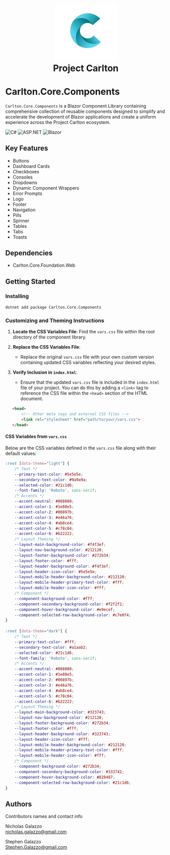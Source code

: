 ﻿<h1 align="center">
   <img src="wwwroot/images/CarltonLogo.png" alt="Image Alt Text" width="200" />
</br>
    Project Carlton
</br>



# Carlton.Core.Components 

`Carlton.Core.Components` is a Blazor Component Library containing comprehensive collection of reusable components designed to simplify and accelerate the development of Blazor applications and create a uniform experience across the Project Carlton ecosystem.

![C#](https://img.shields.io/badge/language-C%23-blue)
![ASP.NET](https://img.shields.io/badge/ASP.NET-blue)
![Blazor](https://img.shields.io/badge/Blazor-blue)

## Key Features

* Buttons
* Dashboard Cards
* Checkboxes  
* Consoles
* Dropdowns
* Dynamic Component Wrappers
* Error Prompts
* Logo
* Footer
* Navigation
* Pills
* Spinner
* Tables
* Tabs
* Toasts

## Dependencies

* Carlton.Core.Foundation.Web

## Getting Started

### Installing

```bash
dotnet add package Carlton.Core.Components
```

### Customizing and Theming Instructions

1. **Locate the CSS Variables File**: Find the `vars.css` file within the root directory of the component library.

2. **Replace the CSS Variables File**:
   - Replace the original `vars.css` file with your own custom version containing updated CSS variables reflecting your desired styles.

2. **Verify Inclusion in `index.html`**:
   - Ensure that the updated `vars.css` file is included in the `index.html` file of your project. You can do this by adding a `<link>` tag to reference the CSS file within the `<head>` section of the HTML document.

```html
   <head>
       <!-- Other meta tags and external CSS files -->
       <link rel="stylesheet" href="path/to/your/vars.css">
   </head>
   ```

#### CSS Variables from `vars.css`

Below are the CSS variables defined in the `vars.css` file along with their default values:

```css
:root [data-theme="light"] {
	/* Text */
	--primary-text-color: #5e5e5e;
	--secondary-text-color: #9a9a9a;
	--selected-color: #21c1d6;
	--font-family: 'Roboto', sans-serif;
	/* Accents */
	--accent-neutral: #808080;
	--accent-color-1: #1e88e5;
	--accent-color-2: #00897b;
	--accent-color-3: #e46a76;
	--accent-color-4: #ab8ce4;
	--accent-color-5: #c78c04;
	--accent-color-6: #b22222;
	/* Layout Theming */
	--layout-main-background-color: #f4f3ef;
	--layout-nav-background-color: #212120;
	--layout-footer-background-color: #272b34;
	--layout-footer-color: #fff;
	--layout-header-background-color: #f4f3ef;
	--layout-header-icon-color: #5e5e5e;
	--layout-mobile-header-background-color: #212120;
	--layout-mobile-header-primary-text-color: #fff;
	--layout-mobile-header-icon-color: #fff;
	/* Component */
	--component-background-color: #fff;
	--component-secondary-background-color: #f2f2f2;
	--component-hover-background-color: #e9ecef;
	--component-selected-row-background-color: #c7e0f4;
}

:root [data-theme="dark"] {
	/* Text */
	--primary-text-color: #fff;
	--secondary-text-color: #a1aab2;
	--selected-color: #21c1d6;
	--font-family: 'Roboto', sans-serif;
	/* Accents */
	--accent-neutral: #808080;
	--accent-color-1: #1e88e5;
	--accent-color-2: #00897b;
	--accent-color-3: #e46a76;
	--accent-color-4: #ab8ce4;
	--accent-color-5: #c78c04;
	--accent-color-6: #b22222;
	/* Layout Theming */
	--layout-main-background-color: #323743;
	--layout-nav-background-color: #212120;
	--layout-footer-background-color: #272b34;
	--layout-footer-color: #fff;
	--layout-header-background-color: #323743;
	--layout-header-icon-color: #fff;
	--layout-mobile-header-background-color: #212120;
	--layout-mobile-header-primary-text-color: #fff;
	--layout-mobile-header-icon-color: #fff;
	/* Component */
	--component-background-color: #272b34;
	--component-secondary-background-color: #333742;
	--component-hover-background-color: #828487;
	--component-selected-row-background-color: #21c1d6;
}

```

## Authors

Contributors names and contact info

Nicholas Galazzo  
nicholas.galazzo@gmail.com

Stephen Galazzo  
Stephen.Galazzo@gmail.com

